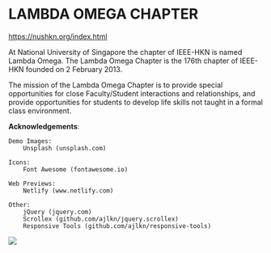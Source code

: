 # LAMBDA OMEGA CHAPTER

https://nushkn.org/index.html

At National University of Singapore the chapter of IEEE-HKN is named Lambda Omega. The Lambda Omega Chapter is the 176th chapter of IEEE-HKN founded on 2 February 2013.

The mission of the Lambda Omega Chapter is to provide special opportunities for close Faculty/Student interactions and relationships, and provide opportunities for students to develop life skills not taught in a formal class environment.


**Acknowledgements**:

	Demo Images:
		Unsplash (unsplash.com)

	Icons:
		Font Awesome (fontawesome.io)
		
	Web Previews:
		Netlify (www.netlify.com)

	Other:
		jQuery (jquery.com)
		Scrollex (github.com/ajlkn/jquery.scrollex)
		Responsive Tools (github.com/ajlkn/responsive-tools)
		

<a href="https://www.netlify.com">
  <img src="https://www.netlify.com/img/global/badges/netlify-color-bg.svg"/>
</a>
